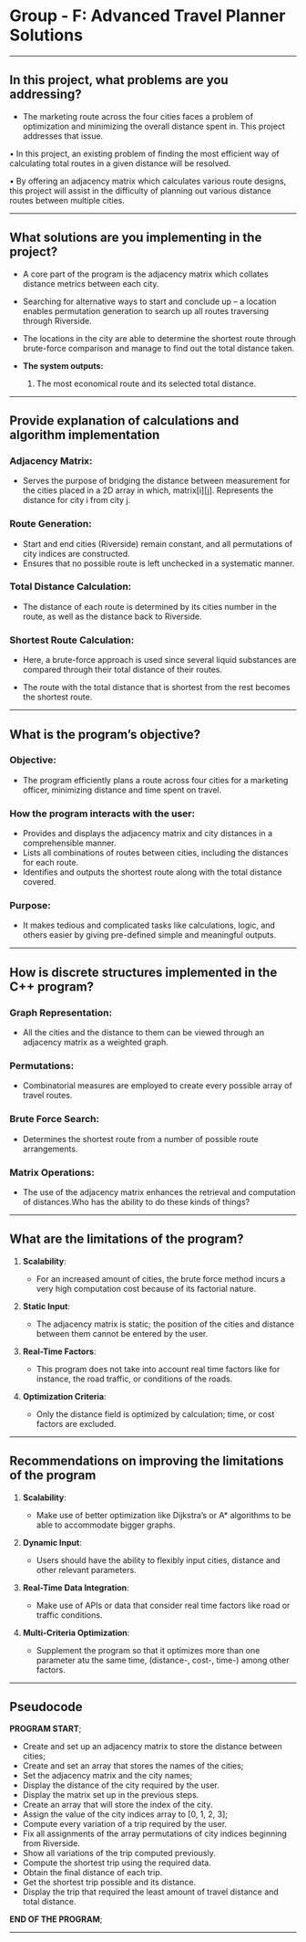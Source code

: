 # Group - F: Advanced Travel Planner Solutions

---

## In this project, what problems are you addressing?

- The marketing route across the four cities faces a problem of optimization and minimizing the overall distance spent in. This project addresses that issue.

• In this project, an existing problem of finding the most efficient way of calculating total routes in a given distance will be resolved.

• By offering an adjacency matrix which calculates various route designs, this project will assist in the difficulty of planning out various distance routes between multiple cities.

---

## What solutions are you implementing in the project?

- A core part of the program is the adjacency matrix which collates distance metrics between each city.

- Searching for alternative ways to start and conclude up – a location enables permutation generation to search up all routes traversing through Riverside.

- The locations in the city are able to determine the shortest route through brute-force comparison and manage to find out the total distance taken.

- **The system outputs:**
  1. The most economical route and its selected total distance.

---

## Provide explanation of calculations and algorithm implementation

### Adjacency Matrix:

- Serves the purpose of bridging the distance between measurement for the cities placed in a 2D array in which, matrix[i][j]. Represents the distance for city i from city j.

### Route Generation:

- Start and end cities (Riverside) remain constant, and all permutations of city indices are constructed.
- Ensures that no possible route is left unchecked in a systematic manner.

### Total Distance Calculation:

- The distance of each route is determined by its cities number in the route, as well as the distance back to Riverside.

### Shortest Route Calculation:

- Here, a brute-force approach is used since several liquid substances are compared through their total distance of their routes.

- The route with the total distance that is shortest from the rest becomes the shortest route.

---

## What is the program’s objective?

### Objective:

- The program efficiently plans a route across four cities for a marketing officer, minimizing distance and time spent on travel.

### How the program interacts with the user:

- Provides and displays the adjacency matrix and city distances in a comprehensible manner.
- Lists all combinations of routes between cities, including the distances for each route.
- Identifies and outputs the shortest route along with the total distance covered.

### Purpose:

- It makes tedious and complicated tasks like calculations, logic, and others easier by giving pre-defined simple and meaningful outputs.

---

## How is discrete structures implemented in the C++ program?

### Graph Representation:

- All the cities and the distance to them can be viewed through an adjacency matrix as a weighted graph.

### Permutations:

- Combinatorial measures are employed to create every possible array of travel routes.

### Brute Force Search:

- Determines the shortest route from a number of possible route arrangements.

### Matrix Operations:

- The use of the adjacency matrix enhances the retrieval and computation of distances.Who has the ability to do these kinds of things?

---

## What are the limitations of the program?

1. **Scalability**:

   - For an increased amount of cities, the brute force method incurs a very high computation cost because of its factorial nature.

2. **Static Input**:

   - The adjacency matrix is static; the position of the cities and distance between them cannot be entered by the user.

3. **Real-Time Factors**:

   - This program does not take into account real time factors like for instance, the road traffic, or conditions of the roads.

4. **Optimization Criteria**:
   - Only the distance field is optimized by calculation; time, or cost factors are excluded.

---

## Recommendations on improving the limitations of the program

1. **Scalability**:

   - Make use of better optimization like Dijkstra’s or A\* algorithms to be able to accommodate bigger graphs.

2. **Dynamic Input**:

   - Users should have the ability to flexibly input cities, distance and other relevant parameters.

3. **Real-Time Data Integration**:

   - Make use of APIs or data that consider real time factors like road or traffic conditions.

4. **Multi-Criteria Optimization**:
   - Supplement the program so that it optimizes more than one parameter atu the same time, (distance-, cost-, time-) among other factors.

---

## Pseudocode

**PROGRAM START**;

- Create and set up an adjacency matrix to store the distance between cities;
- Create and set an array that stores the names of the cities;
- Set the adjacency matrix and the city names;
- Display the distance of the city required by the user.
- Display the matrix set up in the previous steps.
- Create an array that will store the index of the city.
- Assign the value of the city indices array to [0, 1, 2, 3];
- Compute every variation of a trip required by the user.
- Fix all assignments of the array permutations of city indices beginning from Riverside.
- Show all variations of the trip computed previously.
- Compute the shortest trip using the required data.
- Obtain the final distance of each trip.
- Get the shortest trip possible and its distance.
- Display the trip that required the least amount of travel distance and total distance.

**END OF THE PROGRAM**;

---
